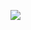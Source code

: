 [![](https://mermaid.ink/img/pako:eNqlU81q3EAMfhUxpxaS3bZHH3JJD6XQJNQ-GoLWI6-V2DPTGXm3IeTdK3vsbUvCUqhPRtL3I2n0bBpvyRQm0Y-RXEOfGfcRh9qBfgGjcMMBncAu-mOi-DqhwcMUz5kbLwSR952Ab1dQAVVHQAfS8g6d7SmCdyAaTONuYFlynKDlSHYDbwCspzRDWt_3_shuX5yVvIszPmMstTj2ssrtqMMD-whnGa4joSyibiphB1_L2xt1EAeU_8GCNgVobQJ1I_5UlgBjxKez1N8pkrMU_yDvOck60YB7OosvFb1g6Zjxi4N1lRN4Kb-8uspRHehtWUEnElKx3SYZLVPaNGnTUZ_YPfKm5S39xCH0hCFslfx-Ir9PATMlNsIHncpfOrPJntrZ4ypVncxAswwSf7v1uwdq_m2EmeRSuzi1_6Wq7qAUlDHBtT5--PThI7zL-7LvM8zSG17NhRlIl8dW7-V5itRGRQeqTaG_yxOrTe1etBRH8eWTa0whcaQLMwardMt5maLFPmmULIuP3_INzqf48gs1cj7k?type=png)](https://mermaid.live/edit#pako:eNqlU81q3EAMfhUxpxaS3bZHH3JJD6XQJNQ-GoLWI6-V2DPTGXm3IeTdK3vsbUvCUqhPRtL3I2n0bBpvyRQm0Y-RXEOfGfcRh9qBfgGjcMMBncAu-mOi-DqhwcMUz5kbLwSR952Ab1dQAVVHQAfS8g6d7SmCdyAaTONuYFlynKDlSHYDbwCspzRDWt_3_shuX5yVvIszPmMstTj2ssrtqMMD-whnGa4joSyibiphB1_L2xt1EAeU_8GCNgVobQJ1I_5UlgBjxKez1N8pkrMU_yDvOck60YB7OosvFb1g6Zjxi4N1lRN4Kb-8uspRHehtWUEnElKx3SYZLVPaNGnTUZ_YPfKm5S39xCH0hCFslfx-Ir9PATMlNsIHncpfOrPJntrZ4ypVncxAswwSf7v1uwdq_m2EmeRSuzi1_6Wq7qAUlDHBtT5--PThI7zL-7LvM8zSG17NhRlIl8dW7-V5itRGRQeqTaG_yxOrTe1etBRH8eWTa0whcaQLMwardMt5maLFPmmULIuP3_INzqf48gs1cj7k)